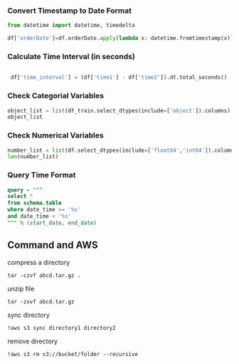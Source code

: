 

### Convert Timestamp to Date Format

```python
from datetime import datetime, timedelta

df['orderDate']=df.orderDate.apply(lambda x: datetime.fromtimestamp(x))
```

### Calculate Time Interval (in seconds)

```python

 df['time_interval'] = (df['time1'] - df['time2']).dt.total_seconds()

```

### Check Categorial Variables
```python
object_list = list(df_train.select_dtypes(include=['object']).columns)
object_list
```

### Check Numerical Variables
```python
number_list = list(df.select_dtypes(include=['float64','int64']).columns)
len(number_list)
```

### Query Time Format

```SQL
query = """
select *
from schema.table
where date_time >= '%s'
and date_time < '%s'
""" % (start_date, end_date)
```

## Command and AWS

compress a directory

```
tar -czvf abcd.tar.gz .
```

unzip file

```
tar -zxvf abcd.tar.gz
```

sync directory

```
!aws s3 sync directory1 directory2
```

remove directory
```
!aws s3 rm s3://bucket/folder --recursive
```
